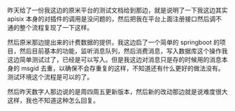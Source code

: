 
昨天给了一份我这边的原米平台的测试文档给到那边，就是说明了一下我这边其实 apisix 本身的对插件的调用是没问题的，然后把我在平台上面注册接口然后调不通的整个流程复现了一下这样。

然后原米那边提出来的计费数据的提供，我这边启了一个简单的 springboot 的项目，然后目前基本的功能，监听消息队列，然后消费消息，写入数据库这个操作我这边简单测试过了，已经是可以写入。但是我这边对消息只是存的时候用的消息本身的 msgid 去重，以确保不会存重复的这样，不知道还有什么更好的做法没有。测试环境这个流程是可以的了。

然后昨天数字人那边说的是周四周五更新版本，然后新的改动那边就是说难度很大这样，我也不知道这种怎么回复。